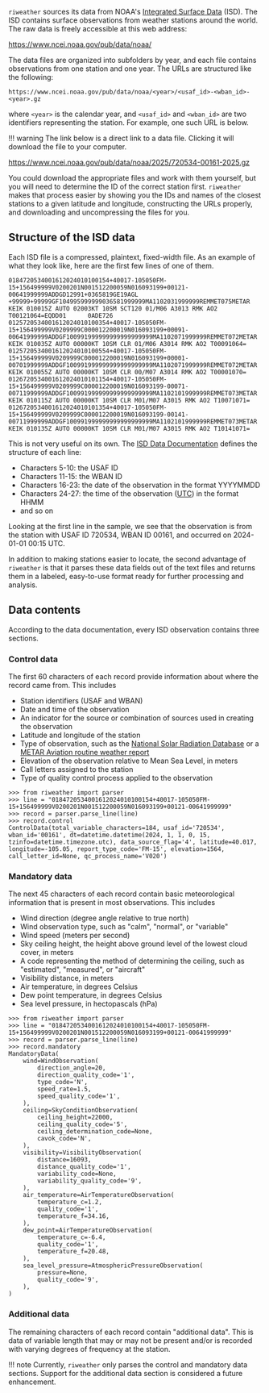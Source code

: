`riweather` sources its data from NOAA's
[Integrated Surface Data](https://www.ncei.noaa.gov/products/land-based-station/integrated-surface-database) (ISD).
The ISD contains surface observations from weather stations around the world. The raw data is freely accessible at
this web address:

<https://www.ncei.noaa.gov/pub/data/noaa/>

The data files are organized into subfolders by year, and each file contains observations from one station and one
year. The URLs are structured like the following:

```text
https://www.ncei.noaa.gov/pub/data/noaa/<year>/<usaf_id>-<wban_id>-<year>.gz
```

where `<year>` is the calendar year, and `<usaf_id>` and `<wban_id>` are two identifiers representing the station. 
For example, one such URL is below.

!!! warning
    The link below is a direct link to a data file. Clicking it will download the file to your computer.

<https://www.ncei.noaa.gov/pub/data/noaa/2025/720534-00161-2025.gz>

You could download the appropriate files and work with them yourself, but you will need to determine the ID of
the correct station first. `riweather` makes that process easier by showing you the IDs and names of the closest 
stations to a given latitude and longitude, constructing the URLs properly, and downloading and uncompressing the 
files for you.

## Structure of the ISD data

Each ISD file is a compressed, plaintext, fixed-width file. As an example of what they look like, here are the first 
few lines of one of them.

```text
0184720534001612024010100154+40017-105050FM-15+156499999V0200201N001512200059N016093199+00121-00641999999ADDGD12991+0365819GE19AGL   +99999+99999GF104995999999036581999999MA1102031999999REMMET075METAR KEIK 010015Z AUTO 02003KT 10SM SCT120 01/M06 A3013 RMK AO2 T00121064=EQDD01      0ADE726
0125720534001612024010100354+40017-105050FM-15+156499999V0209999C000012200019N016093199+00091-00641999999ADDGF100991999999999999999999MA1102071999999REMMET072METAR KEIK 010035Z AUTO 00000KT 10SM CLR 01/M06 A3014 RMK AO2 T00091064=
0125720534001612024010100554+40017-105050FM-15+156499999V0209999C000012200019N016093199+00001-00701999999ADDGF100991999999999999999999MA1102071999999REMMET072METAR KEIK 010055Z AUTO 00000KT 10SM CLR 00/M07 A3014 RMK AO2 T00001070=
0126720534001612024010101154+40017-105050FM-15+156499999V0209999C000012200019N016093199-00071-00711999999ADDGF100991999999999999999999MA1102101999999REMMET073METAR KEIK 010115Z AUTO 00000KT 10SM CLR M01/M07 A3015 RMK AO2 T10071071=
0126720534001612024010101354+40017-105050FM-15+156499999V0209999C000012200019N016093199-00141-00711999999ADDGF100991999999999999999999MA1102101999999REMMET073METAR KEIK 010135Z AUTO 00000KT 10SM CLR M01/M07 A3015 RMK AO2 T10141071=
```

This is not very useful on its own. The 
[ISD Data Documentation](https://www.ncei.noaa.gov/pub/data/noaa/isd-format-document.pdf) defines the structure of each 
line:

* Characters 5-10: the USAF ID
* Characters 11-15: the WBAN ID
* Characters 16-23: the date of the observation in the format YYYYMMDD
* Characters 24-27: the time of the observation ([UTC](https://en.wikipedia.org/wiki/Coordinated_Universal_Time)) in the format HHMM
* and so on

Looking at the first line in the sample, we see that the observation is from the station with USAF ID 720534, WBAN 
ID 00161, and occurred on 2024-01-01 00:15 UTC.

In addition to making stations easier to locate, the second advantage of `riweather` is that it parses these data 
fields out of the text files and returns them in a labeled, easy-to-use format ready for further processing and 
analysis.

## Data contents

According to the data documentation, every ISD observation contains three sections.

### Control data

The first 60 characters of each record provide information about where the record came from. This includes

* Station identifiers (USAF and WBAN)
* Date and time of the observation
* An indicator for the source or combination of sources used in creating the observation
* Latitude and longitude of the station
* Type of observation, such as the [National Solar Radiation Database](https://nsrdb.nrel.gov/) or a [METAR Aviation 
  routine weather report](https://en.wikipedia.org/wiki/METAR)
* Elevation of the observation relative to Mean Sea Level, in meters
* Call letters assigned to the station
* Type of quality control process applied to the observation

```pycon
>>> from riweather import parser
>>> line = "0184720534001612024010100154+40017-105050FM-15+156499999V0200201N001512200059N016093199+00121-00641999999"
>>> record = parser.parse_line(line)
>>> record.control
ControlData(total_variable_characters=184, usaf_id='720534', wban_id='00161', dt=datetime.datetime(2024, 1, 1, 0, 15, tzinfo=datetime.timezone.utc), data_source_flag='4', latitude=40.017, longitude=-105.05, report_type_code='FM-15', elevation=1564, call_letter_id=None, qc_process_name='V020')

```

### Mandatory data

The next 45 characters of each record contain basic meteorological information that is present in most observations. 
This includes

* Wind direction (degree angle relative to true north)
* Wind observation type, such as "calm", "normal", or "variable"
* Wind speed (meters per second)
* Sky ceiling height, the height above ground level of the lowest cloud cover, in meters
* A code representing the method of determining the ceiling, such as "estimated", "measured", or "aircraft"
* Visibility distance, in meters
* Air temperature, in degrees Celsius
* Dew point temperature, in degrees Celsius
* Sea level pressure, in hectopascals (hPa)

```pycon
>>> from riweather import parser
>>> line = "0184720534001612024010100154+40017-105050FM-15+156499999V0200201N001512200059N016093199+00121-00641999999"
>>> record = parser.parse_line(line)
>>> record.mandatory
MandatoryData(
    wind=WindObservation(
        direction_angle=20, 
        direction_quality_code='1', 
        type_code='N', 
        speed_rate=1.5, 
        speed_quality_code='1',
    ), 
    ceiling=SkyConditionObservation(
        ceiling_height=22000, 
        ceiling_quality_code='5', 
        ceiling_determination_code=None, 
        cavok_code='N',
    ), 
    visibility=VisibilityObservation(
        distance=16093, 
        distance_quality_code='1', 
        variability_code=None, 
        variability_quality_code='9',
    ), 
    air_temperature=AirTemperatureObservation(
        temperature_c=1.2,
        quality_code='1', 
        temperature_f=34.16,
    ), 
    dew_point=AirTemperatureObservation(
        temperature_c=-6.4, 
        quality_code='1', 
        temperature_f=20.48,
    ), 
    sea_level_pressure=AtmosphericPressureObservation(
        pressure=None, 
        quality_code='9',
    ),
)
```

### Additional data

The remaining characters of each record contain "additional data". This is data of variable length that may or may 
not be present and/or is recorded with varying degrees of frequency at the station.

!!! note
    Currently, `riweather` only parses the control and mandatory data sections. Support for the additional data 
    section is considered a future enhancement.
